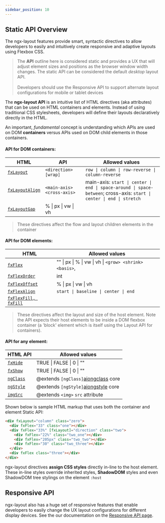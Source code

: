 ```yaml
---
sidebar_position: 10
---
```


## Static API Overview

The ngx-layout features provide smart, syntactic directives to allow developers to easily and intuitively create
responsive and adaptive layouts using Flexbox CSS.

> The **API** outline here is considered static and provides a UX that will adjust element sizes and positions as the
> browser window width changes. The static API can be considered the default _desktop_ layout API. <br/> <br/> Developers
> should use the Responsive API to support alternate layout configurations for mobile or tablet devices

The **ngx-layout API** is an intuitive list of HTML directives (aka attributes) that can be used on HTML containers
and elements. Instead of using traditional CSS stylesheets, developers will define their layouts declaratively directly
in the HTML.

An important, _fundamental_ concept is understanding which APIs are used on DOM **containers** versus APIs used on DOM
child elements in those containers.

#### API for DOM containers:

| HTML                             | API                         | Allowed values                                                                                                        |
| -------------------------------- | --------------------------- | --------------------------------------------------------------------------------------------------------------------- |
| [`fxLayout`][fxlayout]           | `<direction> [wrap]`        | `row \| column \| row-reverse \| column-reverse`                                                                      |
| [`fxLayoutAlign`][fxlayoutalign] | `<main-axis>  <cross-axis>` | main-axis: `start \| center \| end \| space-around \| space-between`; cross-axis: `start \| center \| end \| stretch` |
| [`fxLayoutGap`][fxlayoutgap]     | % \| px \| vw \| vh         |                                                                                                                       |

> These directives affect the flow and layout children elements in the container

#### API for DOM elements:

| HTML                               | Allowed values                                          |
| ---------------------------------- | ------------------------------------------------------- |
| [`fxFlex`][fxflex]                 | "" \| px \| % \| vw \| vh \| `<grow> <shrink> <basis>`, |
| [`fxFlexOrder`][fxflexorder]       | int                                                     |
| [`fxFlexOffset`][fxflexoffset]     | % \| px \| vw \| vh                                     |
| [`fxFlexAlign`][fxflexalign]       | `start \| baseline \| center \| end`                    |
| [`fxFlexFill, fxFill`][fxflexfill] |                                                         |

> These directives affect the layout and size of the host element. Note the API expects their host elements to be
> inside a DOM flexbox container (a 'block' element which is itself using the Layout API for containers).

#### API for any element:

| HTML API             | Allowed values                        |
| -------------------- | ------------------------------------- |
| [`fxHide`][fxhide]   | TRUE \| FALSE \| 0 \| ""              |
| [`fxShow`][fxshow]   | TRUE \| FALSE \| 0 \| ""              |
| [`ngClass`][ngclass] | @extends `[ngClass]`[aiongclass] core |
| [`ngStyle`][ngstyle] | @extends `[ngStyle]`[aiongstyle] core |
| [`imgSrc`][imgsrc]   | @extends `<img>` `src` attribute      |

Shown below is sample HTML markup that uses both the container and element Static API:

```html
<div fxLayout="column" class="zero">
  <div fxFlex="33" class="one"></div>
  <div fxFlex="33%" [fxLayout]="direction" class="two">
    <div fxFlex="22%" class="two_one"></div>
    <div fxFlex="205px" class="two_two"></div>
    <div fxFlex="30" class="two_three"></div>
  </div>
  <div fxFlex class="three"></div>
</div>
```

ngx-layout directives **assign CSS styles** directly in-line to the host element. These in-line styles override
inherited styles, **ShadowDOM** styles and even ShadowDOM tree stylings on the element `:host`

## Responsive API

ngx-layout also has a huge set of responsive features that enable developers to easily change the UX layout
configurations for different display devices. See the our documentation on the [Responsive API page][responsive].

[fxlayout]: https://github.com/ngbracket/ngx-layout/wiki/fxLayout-API
[fxlayoutalign]: https://github.com/ngbracket/ngx-layout/wiki/fxLayoutAlign-API
[fxlayoutgap]: https://github.com/ngbracket/ngx-layout/wiki/fxLayoutGap-API
[fxflex]: https://github.com/ngbracket/ngx-layout/wiki/fxFlex-API
[fxflexorder]: https://github.com/ngbracket/ngx-layout/wiki/fxFlexOrder-API
[fxflexoffset]: https://github.com/ngbracket/ngx-layout/wiki/fxFlexOffset-API
[fxflexalign]: https://github.com/ngbracket/ngx-layout/wiki/fxFlexAlign-API
[fxflexfill]: https://github.com/ngbracket/ngx-layout/wiki/fxFlexFill-API
[fxhide]: https://github.com/ngbracket/ngx-layout/wiki/fxHide-API
[fxshow]: https://github.com/ngbracket/ngx-layout/wiki/fxShow-API
[ngclass]: https://github.com/ngbracket/ngx-layout/wiki/ngClass-API
[ngstyle]: https://github.com/ngbracket/ngx-layout/wiki/ngStyle-API
[aiongclass]: https://angular.io/api/common/NgClass
[aiongstyle]: https://angular.io/api/common/NgStyle
[responsive]: https://github.com/ngbracket/ngx-layout/wiki/Responsive-API
[imgsrc]: https://github.com/ngbracket/ngx-layout/wiki/imgSrc-API
